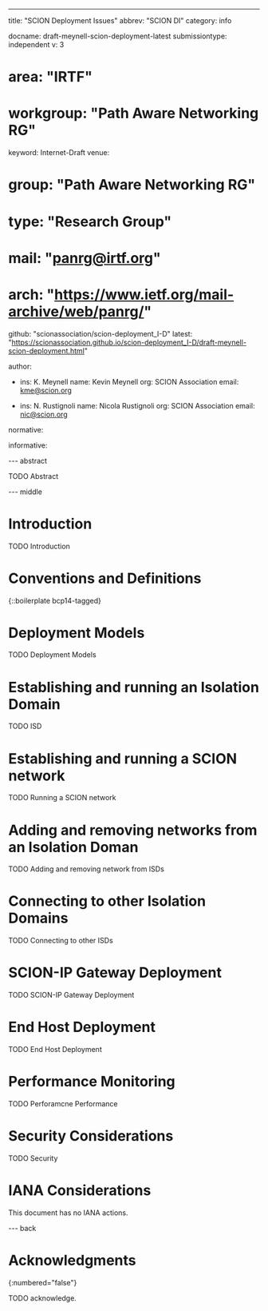 ---
title: "SCION Deployment Issues"
abbrev: "SCION DI"
category: info

docname: draft-meynell-scion-deployment-latest
submissiontype: independent
v: 3
# area: "IRTF"
# workgroup: "Path Aware Networking RG"
keyword: Internet-Draft
venue:
#  group: "Path Aware Networking RG"
#  type: "Research Group"
#  mail: "panrg@irtf.org"
#  arch: "https://www.ietf.org/mail-archive/web/panrg/"
  github: "scionassociation/scion-deployment_I-D"
  latest: "https://scionassociation.github.io/scion-deployment_I-D/draft-meynell-scion-deployment.html"

author:
 -   ins: K. Meynell
     name: Kevin Meynell
     org: SCION Association
     email: kme@scion.org

 -   ins: N. Rustignoli
     name: Nicola Rustignoli
     org: SCION Association
     email: nic@scion.org

normative:

informative:


--- abstract

TODO Abstract


--- middle

# Introduction

TODO Introduction


# Conventions and Definitions

{::boilerplate bcp14-tagged}

# Deployment Models

TODO Deployment Models

# Establishing and running an Isolation Domain

TODO ISD

# Establishing and running a SCION network

TODO Running a SCION network

# Adding and removing networks from an Isolation Doman

TODO Adding and removing network from ISDs

# Connecting to other Isolation Domains

TODO Connecting to other ISDs

# SCION-IP Gateway Deployment

TODO SCION-IP Gateway Deployment

# End Host Deployment

TODO End Host Deployment

# Performance Monitoring

TODO Perforamcne Performance

# Security Considerations

TODO Security


# IANA Considerations

This document has no IANA actions.


--- back

# Acknowledgments
{:numbered="false"}

TODO acknowledge.
